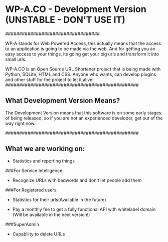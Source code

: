 # WP-A.CO - Development Version (UNSTABLE - DON'T USE IT)
##################################

WP-A stands for Web Powered Access, this actually means that the access to an application is going to be made via the web. And for getting you an easy access to your things, its going get your big urls and transform it into small urls.

WP-A.CO is an Open Source URL Shortener project that is being made with Python, SQLite, HTML and CSS.
Anyone who wants, can develop plugins and other stuff for the project to let it alive!
################################################
## What Development Version Means?

The Development Version means that this software is on some early stages of being released, so if you are not an experienced developer, get out of the way right now.


################################################
## What we are working on:

- Statistics and reporting things

###For Service Intelligence:

- Recognize URLs with badwords and don't let people add them

###For Registered users:

- Statistics for their urls(Available in the future)

- Pay a monthly fee to get a fully functional API with whitelabel domain (Will be available in the next version!)

###SuperAdmin

- Capability to delete URLs
